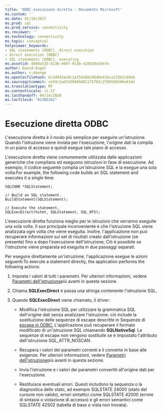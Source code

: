 ```yaml
---
title: 'ODBC esecuzione diretta : Documenti Microsoft'
ms.custom: ''
ms.date: 01/19/2017
ms.prod: sql
ms.prod_service: connectivity
ms.reviewer: ''
ms.technology: connectivity
ms.topic: conceptual
helpviewer_keywords:
- SQL statements [ODBC], direct execution
- direct execution [ODBC]
- SQL statements [ODBC], executing
ms.assetid: dd00a535-b136-494f-913b-410838e3de7e
author: David-Engel
ms.author: v-daenge
ms.openlocfilehash: bc5d942ac0c2af54168248d8e416ca233b2c69e6
ms.sourcegitcommit: ce94c2ad7a50945481172782c270b5b0206e61de
ms.translationtype: MT
ms.contentlocale: it-IT
ms.lasthandoff: 04/14/2020
ms.locfileid: "81305162"
---
```

# <a name="direct-execution-odbc"></a>Esecuzione diretta ODBC
L'esecuzione diretta è il modo più semplice per eseguire un'istruzione. Quando l'istruzione viene inviata per l'esecuzione, l'origine dati la compila in un piano di accesso e quindi esegue tale piano di accesso.  
  
 L'esecuzione diretta viene comunemente utilizzata dalle applicazioni generiche che compilano ed eseguono istruzioni in fase di esecuzione. Ad esempio, il codice seguente compila un'istruzione SQL e la esegue una sola volta:For example, the following code builds an SQL statement and executes it a single time:  
  
```  
SQLCHAR *SQLStatement;  
  
// Build an SQL statement.  
BuildStatement(SQLStatement);  
  
// Execute the statement.  
SQLExecDirect(hstmt, SQLStatement, SQL_NTS);  
```  
  
 L'esecuzione diretta funziona meglio per le istruzioni che verranno eseguite una sola volta. Il suo principale inconveniente è che l'istruzione SQL viene analizzata ogni volta che viene eseguita. Inoltre, l'applicazione non può recuperare informazioni sul set di risultati creato dall'istruzione (se presente) fino a dopo l'esecuzione dell'istruzione; Ciò è possibile se l'istruzione viene preparata ed eseguita in due passaggi separati.  
  
 Per eseguire direttamente un'istruzione, l'applicazione esegue le azioni seguenti:To execute a statement directly, the application performs the following actions:  
  
1.  Imposta i valori di tutti i parametri. Per ulteriori informazioni, vedere [Parametri dell'istruzione](../../../odbc/reference/develop-app/statement-parameters.md)più avanti in questa sezione.  
  
2.  Chiama **SQLExecDirect** e passa una stringa contenente l'istruzione SQL.  
  
3.  Quando **SQLExecDirect** viene chiamato, il driver:  
  
    -   Modifica l'istruzione SQL per utilizzare la grammatica SQL dell'origine dati senza analizzare l'istruzione. ciò include la sostituzione delle sequenze di escape descritte in Sequenze di [escape in ODBC.](../../../odbc/reference/develop-app/escape-sequences-in-odbc.md) L'applicazione può recuperare il formato modificato di un'istruzione SQL chiamando **SQLNativeSql**. Le sequenze di escape non vengono sostituite se è impostato l'attributo dell'istruzione SQL_ATTR_NOSCAN.  
  
    -   Recupera i valori dei parametri correnti e li converte in base alle esigenze. Per ulteriori informazioni, vedere [Parametri dell'istruzione](../../../odbc/reference/develop-app/statement-parameters.md)più avanti in questa sezione.  
  
    -   Invia l'istruzione e i valori dei parametri convertiti all'origine dati per l'esecuzione.  
  
    -   Restituisce eventuali errori. Questi includono la sequenza o la diagnostica dello stato, ad esempio SQLSTATE 24000 (stato del cursore non valido), errori sintattici come SQLSTATE 42000 (errore di sintassi o violazione di accesso) e gli errori semantici come SQLSTATE 42S02 (tabella di base o vista non trovata).
